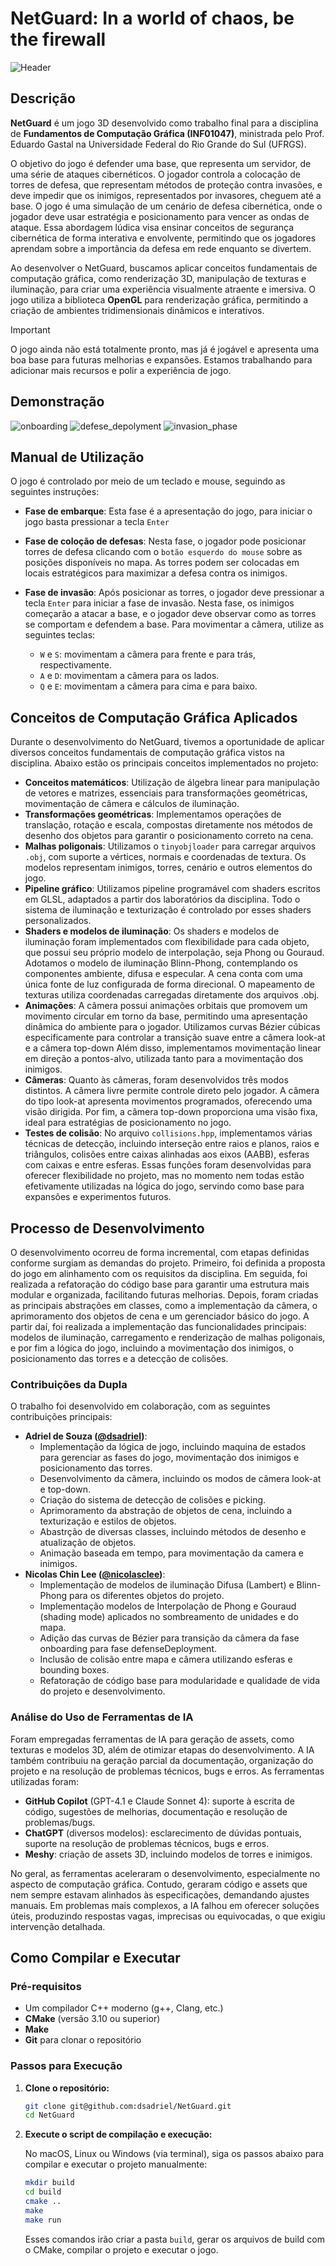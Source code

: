 # NetGuard: In a world of chaos, be the firewall

![Header](.github/header.png)

## Descrição

**NetGuard** é um jogo 3D desenvolvido como trabalho final para a disciplina de **Fundamentos de Computação Gráfica (INF01047)**, ministrada pelo Prof. Eduardo Gastal na Universidade Federal do Rio Grande do Sul (UFRGS).

O objetivo do jogo é defender uma base, que representa um servidor, de uma série de ataques cibernéticos. O jogador controla a colocação de torres de defesa, que representam métodos de proteção contra invasões, e deve impedir que os inimigos, representados por invasores, cheguem até a base. O jogo é uma simulação de um cenário de defesa cibernética, onde o jogador deve usar estratégia e posicionamento para vencer as ondas de ataque. Essa abordagem lúdica visa ensinar conceitos de segurança cibernética de forma interativa e envolvente, permitindo que os jogadores aprendam sobre a importância da defesa em rede enquanto se divertem.

Ao desenvolver o NetGuard, buscamos aplicar conceitos fundamentais de computação gráfica, como renderização 3D, manipulação de texturas e iluminação, para criar uma experiência visualmente atraente e imersiva. O jogo utiliza a biblioteca **OpenGL** para renderização gráfica, permitindo a criação de ambientes tridimensionais dinâmicos e interativos.

> [!IMPORTANT]  
> O jogo ainda não está totalmente pronto, mas já é jogável e apresenta uma boa base para futuras melhorias e expansões. Estamos trabalhando para adicionar mais recursos e polir a experiência de jogo.

## Demonstração

![onboarding](.github/images/onboarding_phase.png)
![defese_depolyment](.github/images/defense_deployment0.png)
![invasion_phase](.github/images/invasion_phase.png)

## Manual de Utilização

O jogo é controlado por meio de um teclado e mouse, seguindo as seguintes instruções:

- **Fase de embarque**: Esta fase é a apresentação do jogo, para iniciar o jogo basta pressionar a tecla `Enter`

- **Fase de coloção de defesas**: Nesta fase, o jogador pode posicionar torres de defesa clicando com o `botão esquerdo do mouse` sobre as posições disponíveis no mapa. As torres podem ser colocadas em locais estratégicos para maximizar a defesa contra os inimigos.

- **Fase de invasão**: Após posicionar as torres, o jogador deve pressionar a tecla `Enter` para iniciar a fase de invasão. Nesta fase, os inimigos começarão a atacar a base, e o jogador deve observar como as torres se comportam e defendem a base. Para movimentar a câmera, utilize as seguintes teclas:

  - `W` e `S`: movimentam a câmera para frente e para trás, respectivamente.
  - `A` e `D`: movimentam a câmera para os lados.
  - `Q` e `E`: movimentam a câmera para cima e para baixo.


## Conceitos de Computação Gráfica Aplicados

Durante o desenvolvimento do NetGuard, tivemos a oportunidade de aplicar diversos conceitos fundamentais de computação gráfica vistos na disciplina. Abaixo estão os principais conceitos implementados no projeto:

- **Conceitos matemáticos**: Utilização de álgebra linear para manipulação de vetores e matrizes, essenciais para transformações geométricas, movimentação de câmera e cálculos de iluminação.
- **Transformações geométricas**: Implementamos operações de translação, rotação e escala, compostas diretamente nos métodos de desenho dos objetos para garantir o posicionamento correto na cena.
- **Malhas poligonais**: Utilizamos o `tinyobjloader` para carregar arquivos `.obj`, com suporte a vértices, normais e coordenadas de textura. Os modelos representam inimigos, torres, cenário e outros elementos do jogo.
- **Pipeline gráfico**: Utilizamos pipeline programável com shaders escritos em GLSL, adaptados a partir dos laboratórios da disciplina. Todo o sistema de iluminação e texturização é controlado por esses shaders personalizados.
- **Shaders e modelos de iluminação**: Os shaders e modelos de iluminação foram implementados com flexibilidade para cada objeto, que possui seu próprio modelo de interpolação, seja Phong ou Gouraud. Adotamos o modelo de iluminação Blinn-Phong, contemplando os componentes ambiente, difusa e especular. A cena conta com uma única fonte de luz configurada de forma direcional. O mapeamento de texturas utiliza coordenadas carregadas diretamente dos arquivos .obj.
- **Animações**: A câmera possui animações orbitais que promovem um movimento circular em torno da base, permitindo uma apresentação dinâmica do ambiente para o jogador. Utilizamos curvas Bézier cúbicas especificamente para controlar a transição suave entre a câmera look-at e a câmera top-down Além disso, implementamos movimentação linear em direção a pontos-alvo, utilizada tanto para a movimentação dos inimigos.
- **Câmeras**: Quanto às câmeras, foram desenvolvidos três modos distintos. A câmera livre permite controle direto pelo jogador. A câmera do tipo look-at apresenta movimentos programados, oferecendo uma visão dirigida. Por fim, a câmera top-down proporciona uma visão fixa, ideal para estratégias de posicionamento no jogo.
- **Testes de colisão**: No arquivo `collisions.hpp`, implementamos várias técnicas de detecção, incluindo interseção entre raios e planos, raios e triângulos, colisões entre caixas alinhadas aos eixos (AABB), esferas com caixas e entre esferas. Essas funções foram desenvolvidas para oferecer flexibilidade no projeto, mas no momento nem todas estão efetivamente utilizadas na lógica do jogo, servindo como base para expansões e experimentos futuros.


## Processo de Desenvolvimento

O desenvolvimento ocorreu de forma incremental, com etapas definidas conforme surgiam as demandas do projeto. Primeiro, foi definida a proposta do jogo em alinhamento com os requisitos da disciplina. Em seguida, foi realizada a refatoração do código base para garantir uma estrutura mais modular e organizada, facilitando futuras melhorias. Depois, foram criadas as principais abstrações em classes, como a implementação da câmera, o aprimoramento dos objetos de cena e um gerenciador básico do jogo. A partir daí, foi realizada a implementação das funcionalidades principais: modelos de iluminação, carregamento e renderização de malhas poligonais, e por fim a lógica do jogo, incluindo a movimentação dos inimigos, o posicionamento das torres e a detecção de colisões.


### Contribuições da Dupla

O trabalho foi desenvolvido em colaboração, com as seguintes contribuições principais:

- **Adriel de Souza ([@dsadriel](https://github.com/dsadriel))**: 
    - Implementação da lógica de jogo, incluindo maquina de estados para gerenciar as fases do jogo, movimentação dos inimigos e posicionamento das torres.
    - Desenvolvimento da câmera, incluindo os modos de câmera look-at e top-down.
    - Criação do sistema de detecção de colisões e picking.
    - Aprimoramento da abstração de objetos de cena, incluindo a texturização e estilos de objetos.
    - Abastrção de diversas classes, incluindo métodos de desenho e atualização de objetos.
    - Animação baseada em tempo, para movimentação da camera e inimigos.
- **Nicolas Chin Lee ([@nicolasclee](https://github.com/nicolasclee))**:
  - Implementação de modelos de iluminação Difusa (Lambert) e Blinn-Phong para os diferentes objetos do projeto.
  - Implementação modelos de Interpolação de Phong e Gouraud (shading mode) aplicados no sombreamento de unidades e do mapa.
  - Adição das curvas de Bézier para transição da câmera da fase onboarding para fase defenseDeployment.
  - Inclusão de colisão entre mapa e câmera utilizando esferas e bounding boxes.
  - Refatoração de código base para modularidade e qualidade de vida do projeto e desenvolvimento.


### Análise do Uso de Ferramentas de IA

Foram empregadas ferramentas de IA para geração de assets, como texturas e modelos 3D, além de otimizar etapas do desenvolvimento. A IA também contribuiu na geração parcial da documentação, organização do projeto e na resolução de problemas técnicos, bugs e erros. As ferramentas utilizadas foram:

- **GitHub Copilot** (GPT-4.1 e Claude Sonnet 4): suporte à escrita de código, sugestões de melhorias, documentação e resolução de problemas/bugs.
- **ChatGPT** (diversos modelos): esclarecimento de dúvidas pontuais, suporte na resolução de problemas técnicos, bugs e erros.
- **Meshy**: criação de assets 3D, incluindo modelos de torres e inimigos.

No geral, as ferramentas aceleraram o desenvolvimento, especialmente no aspecto de computação gráfica. Contudo, geraram código e assets que nem sempre estavam alinhados às especificações, demandando ajustes manuais. Em problemas mais complexos, a IA falhou em oferecer soluções úteis, produzindo respostas vagas, imprecisas ou equivocadas, o que exigiu intervenção detalhada.

## Como Compilar e Executar

### Pré-requisitos

  * Um compilador C++ moderno (g++, Clang, etc.)
  * **CMake** (versão 3.10 ou superior)
  * **Make**
  * **Git** para clonar o repositório

### Passos para Execução

1.  **Clone o repositório:**

    ```bash
    git clone git@github.com:dsadriel/NetGuard.git
    cd NetGuard
    ```

2.  **Execute o script de compilação e execução:**

    No macOS, Linux ou Windows (via terminal), siga os passos abaixo para compilar e executar o projeto manualmente:

    ```bash
    mkdir build
    cd build
    cmake ..
    make
    make run
    ```

    Esses comandos irão criar a pasta `build`, gerar os arquivos de build com o CMake, compilar o projeto e executar o jogo.
